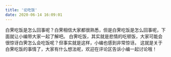 ```yaml
---
title: '论吃饭'
date: 2020-06-14 16:09:01
---
```

白霁吃饭是怎么回事呢？白霁相信大家都很熟悉，但是白霁吃饭是怎么回事呢，下面就让小编带大家一起了解吧。
白霁吃饭，其实就是悲情的吃顿饭，大家可能会很惊讶白霁怎么会吃饭呢？但事实就是这样，小编也感到非常惊讶。
这就是关于白霁吃饭的事情了，大家有什么想法呢，欢迎在评论区告诉小编一起讨论哦！
